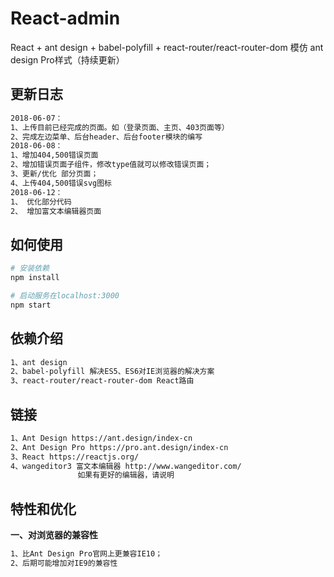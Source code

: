 # React-admin
React + ant design + babel-polyfill + react-router/react-router-dom 模仿 ant design Pro样式（持续更新）

## 更新日志

``` bash
2018-06-07：
1、上传目前已经完成的页面。如（登录页面、主页、403页面等）
2、完成左边菜单、后台header、后台footer模块的编写
2018-06-08：
1、增加404,500错误页面
2、增加错误页面子组件，修改type值就可以修改错误页面；
3、更新/优化 部分页面；
4、上传404,500错误svg图标
2018-06-12：
1、 优化部分代码
2、 增加富文本编辑器页面
```

## 如何使用
``` bash
# 安装依赖
npm install

# 启动服务在localhost:3000
npm start
```

## 依赖介绍
``` bash
1、ant design 
2、babel-polyfill 解决ES5、ES6对IE浏览器的解决方案
3、react-router/react-router-dom React路由
```

## 链接
``` bash
1、Ant Design https://ant.design/index-cn
2、Ant Design Pro https://pro.ant.design/index-cn
3、React https://reactjs.org/
4、wangeditor3 富文本编辑器 http://www.wangeditor.com/
               如果有更好的编辑器，请说明
```
## 特性和优化
**一、对浏览器的兼容性**
``` bash
1、比Ant Design Pro官网上更兼容IE10；
2、后期可能增加对IE9的兼容性
```

